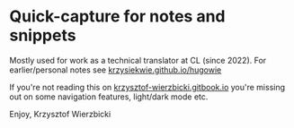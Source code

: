 # Quick-capture for notes and snippets

Mostly used for work as a technical translator at CL (since 2022). For earlier/personal notes see [krzysiekwie.github.io/hugowie](https://krzysiekwie.github.io/hugowie)

If you're not reading this on [krzysztof-wierzbicki.gitbook.io](https://krzysztof-wierzbicki.gitbook.io/main/general/readme) you're missing out on some navigation features, light/dark mode etc.

Enjoy,
Krzysztof Wierzbicki

